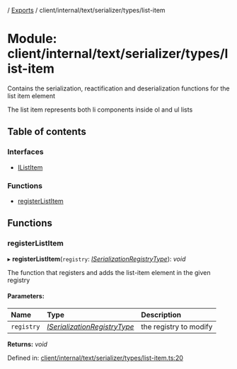 [](../README.md) / [Exports](../modules.md) / client/internal/text/serializer/types/list-item

# Module: client/internal/text/serializer/types/list-item

Contains the serialization, reactification and deserialization functions
for the list item element

The list item represents both li components inside ol and ul lists

## Table of contents

### Interfaces

- [IListItem](../interfaces/client_internal_text_serializer_types_list_item.ilistitem.md)

### Functions

- [registerListItem](client_internal_text_serializer_types_list_item.md#registerlistitem)

## Functions

### registerListItem

▸ **registerListItem**(`registry`: [*ISerializationRegistryType*](../interfaces/client_internal_text_serializer.iserializationregistrytype.md)): *void*

The function that registers and adds the list-item element in the given
registry

#### Parameters:

Name | Type | Description |
:------ | :------ | :------ |
`registry` | [*ISerializationRegistryType*](../interfaces/client_internal_text_serializer.iserializationregistrytype.md) | the registry to modify    |

**Returns:** *void*

Defined in: [client/internal/text/serializer/types/list-item.ts:20](https://github.com/onzag/itemize/blob/5fcde7cf/client/internal/text/serializer/types/list-item.ts#L20)
